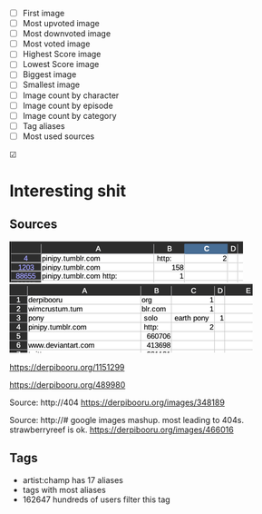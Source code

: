 - ☐ First image
- ☐ Most upvoted image
- ☐ Most downvoted image
- ☐ Most voted image
- ☐ Highest Score image
- ☐ Lowest Score image
- ☐ Biggest image
- ☐ Smallest image
- ☐ Image count by character
- ☐ Image count by episode
- ☐ Image count by category
- ☐ Tag aliases
- ☐ Most used sources

☑

# Interesting shit
## Sources
![img.png](img.png)
![img_1.png](img_1.png)

https://derpibooru.org/1151299

https://derpibooru.org/489980

Source: http://404
https://derpibooru.org/images/348189

Source: http://# google images mashup. most leading to 404s. strawberryreef is ok.
https://derpibooru.org/images/466016

## Tags
- artist:champ has 17 aliases
- tags with most aliases
- 162647 hundreds of users filter this tag
